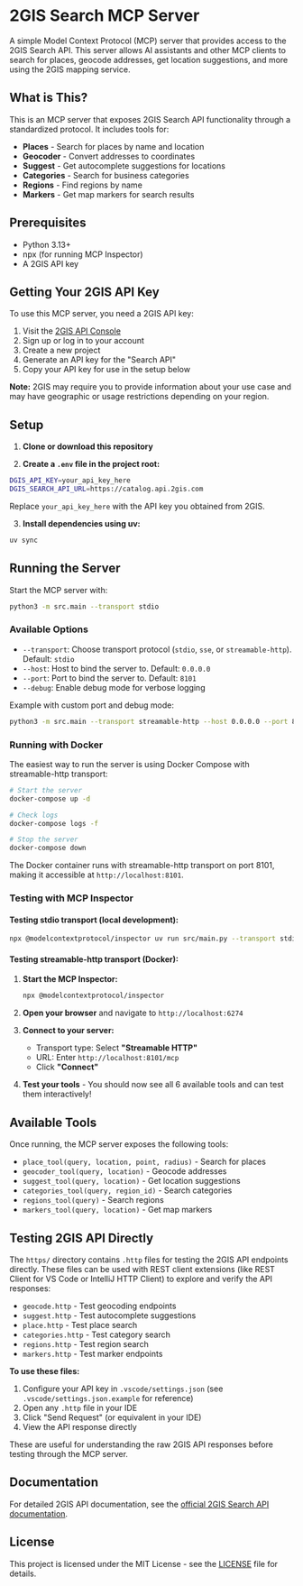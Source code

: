 # 2GIS Search MCP Server

A simple Model Context Protocol (MCP) server that provides access to the 2GIS Search API. This server allows AI assistants and other MCP clients to search for places, geocode addresses, get location suggestions, and more using the 2GIS mapping service.

## What is This?

This is an MCP server that exposes 2GIS Search API functionality through a standardized protocol. It includes tools for:

- **Places** - Search for places by name and location
- **Geocoder** - Convert addresses to coordinates
- **Suggest** - Get autocomplete suggestions for locations
- **Categories** - Search for business categories
- **Regions** - Find regions by name
- **Markers** - Get map markers for search results

## Prerequisites

- Python 3.13+
- npx (for running MCP Inspector)
- A 2GIS API key

## Getting Your 2GIS API Key

To use this MCP server, you need a 2GIS API key:

1. Visit the [2GIS API Console](https://dev.2gis.com/)
2. Sign up or log in to your account
3. Create a new project
4. Generate an API key for the "Search API"
5. Copy your API key for use in the setup below

**Note:** 2GIS may require you to provide information about your use case and may have geographic or usage restrictions depending on your region.

## Setup

1. **Clone or download this repository**

2. **Create a `.env` file in the project root:**

```bash
DGIS_API_KEY=your_api_key_here
DGIS_SEARCH_API_URL=https://catalog.api.2gis.com
```

Replace `your_api_key_here` with the API key you obtained from 2GIS.

3. **Install dependencies using uv:**

```bash
uv sync
```

## Running the Server

Start the MCP server with:

```bash
python3 -m src.main --transport stdio
```

### Available Options

- `--transport`: Choose transport protocol (`stdio`, `sse`, or `streamable-http`). Default: `stdio`
- `--host`: Host to bind the server to. Default: `0.0.0.0`
- `--port`: Port to bind the server to. Default: `8101`
- `--debug`: Enable debug mode for verbose logging

Example with custom port and debug mode:
```bash
python3 -m src.main --transport streamable-http --host 0.0.0.0 --port 8101 --debug
```

### Running with Docker

The easiest way to run the server is using Docker Compose with streamable-http transport:

```bash
# Start the server
docker-compose up -d

# Check logs
docker-compose logs -f

# Stop the server
docker-compose down
```

The Docker container runs with streamable-http transport on port 8101, making it accessible at `http://localhost:8101`.

### Testing with MCP Inspector

#### Testing stdio transport (local development):

```bash
npx @modelcontextprotocol/inspector uv run src/main.py --transport stdio
```

#### Testing streamable-http transport (Docker):

1. **Start the MCP Inspector:**
   ```bash
   npx @modelcontextprotocol/inspector
   ```

2. **Open your browser** and navigate to `http://localhost:6274`

3. **Connect to your server:**
   - Transport type: Select **"Streamable HTTP"**
   - URL: Enter `http://localhost:8101/mcp`
   - Click **"Connect"**

4. **Test your tools** - You should now see all 6 available tools and can test them interactively!

## Available Tools

Once running, the MCP server exposes the following tools:

- `place_tool(query, location, point, radius)` - Search for places
- `geocoder_tool(query, location)` - Geocode addresses
- `suggest_tool(query, location)` - Get location suggestions
- `categories_tool(query, region_id)` - Search categories
- `regions_tool(query)` - Search regions
- `markers_tool(query, location)` - Get map markers

## Testing 2GIS API Directly

The `https/` directory contains `.http` files for testing the 2GIS API endpoints directly. These files can be used with REST client extensions (like REST Client for VS Code or IntelliJ HTTP Client) to explore and verify the API responses:

- `geocode.http` - Test geocoding endpoints
- `suggest.http` - Test autocomplete suggestions
- `place.http` - Test place search
- `categories.http` - Test category search
- `regions.http` - Test region search
- `markers.http` - Test marker endpoints

**To use these files:**
1. Configure your API key in `.vscode/settings.json` (see `.vscode/settings.json.example` for reference)
2. Open any `.http` file in your IDE
3. Click "Send Request" (or equivalent in your IDE)
4. View the API response directly

These are useful for understanding the raw 2GIS API responses before testing through the MCP server.

## Documentation

For detailed 2GIS API documentation, see the [official 2GIS Search API documentation](https://docs.2gis.com/en/api/search/overview).

## License

This project is licensed under the MIT License - see the [LICENSE](LICENSE) file for details.
